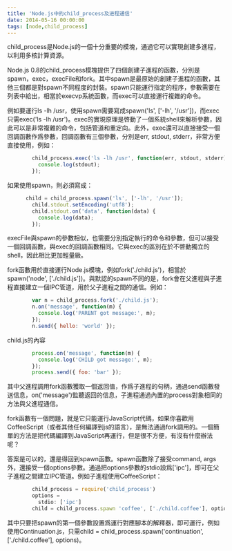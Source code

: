 ```yaml
---
title: 'Node.js中的child_process及进程通信'
date: 2014-05-16 00:00:00
tags: [node,child_process]
---
```


child_process是Node.js的一個十分重要的模塊，通過它可以實現創建多進程，以利用多核計算資源。  

Node.js 0.8的child_process模塊提供了四個創建子進程的函數，分別是spawn，exec，execFile和fork。其中spawn是最原始的創建子進程的函數，其他三個都是對spawn不同程度的封裝。spawn只能運行指定的程序，參數需要在列表中給出，相當於execvp系統函數，而exec可以直接運行複雜的命令。  

例如要運行ls -lh /usr，使用spawn需要寫成spawn('ls', ['-lh', '/usr'])，而exec只需exec('ls -lh /usr')。exec的實現原理是啓動了一個系統shell來解析參數，因此可以是非常複雜的命令，包括管道和重定向。此外，exec還可以直接接受一個回調函數作爲參數，回調函數有三個參數，分別是err, stdout, stderr，非常方便直接使用，例如：  

``` javascript
		child_process.exec('ls -lh /usr', function(err, stdout, stderr) {
		  console.log(stdout);
		});
```

如果使用spawn，則必須寫成：  

``` javascript
	  child = child_process.spawn('ls', ['-lh', '/usr']);
		child.stdout.setEncoding('utf8');
		child.stdout.on('data', function(data) {
		  console.log(data);
		});
```

execFile與spawn的參數相似，也需要分別指定執行的命令和參數，但可以接受一個回調函數，與exec的回調函數相同。它與exec的區別在於不啓動獨立的shell，因此相比更加輕量級。  

fork函數用於直接運行Node.js模塊，例如fork('./child.js')，相當於spawn('node', ['./child.js'])。與默認的spawn不同的是，fork會在父進程與子進程直接建立一個IPC管道，用於父子進程之間的通信。例如：  

``` javascript
		var n = child_process.fork('./child.js');
		n.on('message', function(m) {
		  console.log('PARENT got message:', m);
		});
		n.send({ hello: 'world' });
```

child.js的內容  

``` javascript
		process.on('message', function(m) {
		  console.log('CHILD got message:', m);
		});
		process.send({ foo: 'bar' });
```

其中父進程調用fork函數獲取一個返回值，作爲子進程的句柄，通過send函數發送信息，on('message')監聽返回的信息，子進程通過內置的process對象相同的方法與父進程通信。   

fork函數有一個問題，就是它只能運行JavaScript代碼，如果你喜歡用CoffeeScript（或者其他任何編譯到js的語言），是無法通過fork調用的。一個簡單的方法是把代碼編譯到JavaScript再運行，但是很不方便，有沒有什麼辦法呢？   

答案是可以的，還是得回到spawn函數。spawn函數除了接受command, args外，還接受一個options參數。通過把options參數的stdio設爲['ipc']，即可在父子進程之間建立IPC管道。例如子進程使用CoffeeScript：  

``` javascript
		child_process = require('child_process')
		options =
		  stdio: ['ipc']
		child = child_process.spawn 'coffee', ['./child.coffee'], options
```

其中只要把spawn的第一個參數設置爲運行對應腳本的解釋器，即可運行，例如使用Continuation.js，只需child = child_process.spawn('continuation', ['./child.coffee'], options)。